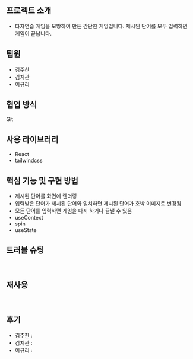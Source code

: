 ## 프로젝트 소개

- 타자연습 게임을 모방하여 만든 간단한 게임입니다. 제시된 단어를 모두 입력하면 게임이 끝납니다.
  <br>

## 팀원

- 김주찬
- 김지관
- 이규리
  <br>

## 협업 방식

Git
<br>

## 사용 라이브러리

- React
- tailwindcss
  <br>

## 핵심 기능 및 구현 방법

- 제시된 단어를 화면에 렌더링
- 입력받은 단어가 제시된 단어와 일치하면 제시된 단어가 호박 이미지로 변경됨
- 모든 단어를 입력하면 게임을 다시 하거나 끝낼 수 있음
- useContext
- spin
- useState
  <br>

## 트러블 슈팅

<br>

## 재사용

<br>

## 후기

- 김주찬 :
- 김지관 :
- 이규리 :
